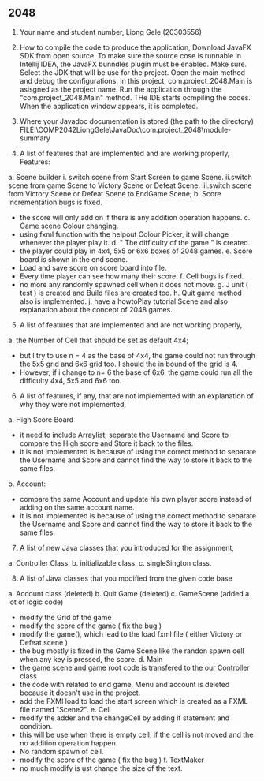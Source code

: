## [](https://github.com/biong40/COMP2042_CW_hfygl1) 2048


1. Your name and student number, 
   Liong Gele (20303556)


2. How to compile the code to produce the application,
   Download JavaFX SDK from open source. To make sure the source cose is runnable in Intellij IDEA, the JavaFX bunndles plugin must be enabled. Make sure. Select the JDK that will be use for the project. Open the main method and debug the configurations. In this project, com.project_2048.Main is asisgned as the project name. Run the application through the "com.project_2048.Main" method. THe IDE starts ocmpiling the codes. When the application window appears, it is completed.


3. Where your Javadoc documentation is stored (the path to the directory) 
   FILE:\\COMP2042LiongGele\JavaDoc\com.project_2048\module-summary


4. A list of features that are implemented and are working properly,
Features:

a. Scene builder
   i. switch scene from Start Screen to game Scene.
   ii.switch scene from game Scene to Victory Scene or Defeat Scene.
   iii.switch scene from Victory Scene or Defeat Scene to EndGame Scene;
b. Score incrementation bugs is fixed.
   - the score will only add on if there is any addition operation happens.
c. Game scene Colour changing.
   - using fxml function with the helpout Colour Picker, it will change whenever the player play it. 
d. " The difficulty of the game " is created.
   - the player could play in 4x4, 5x5 or 6x6 boxes of 2048 games.
e. Score board is shown in the end scene.
   - Load and save score on score board into file.
   - Every time player can see how many their score.
f. Cell bugs is fixed.
   - no more any randomly spawned cell when it does not move. 
g. J unit ( test ) is created and Build files are created too. 
h. Quit game method also is implemented.
j. have a howtoPlay tutorial Scene and also explanation about the concept of 2048 games.


5. A list of features that are implemented and are not working properly,

a. the Number of Cell that should be set as default 4x4;
   - but I try to use n = 4 as the base of 4x4, the game could not run through      the 5x5 grid and 6x6 grid too. I should the in bound of the grid is 4.
   - However, if i change to n= 6 the base of 6x6, the game could run all the       difficulty 4x4, 5x5 and 6x6 too.


6. A list of features, if any, that are not implemented with an explanation of why they
   were not implemented,
   
a. High Score Board
   - it need to include Arraylist, separate the Username and Score to compare      the High score and Store it back to the files.
   - it is not implemented is because of using the correct method to separate the Username and Score and cannot find the way to store it back to the same files.
   
b. Account:
   - compare the same Account and update his own player score instead of adding on the same account name.
   - it is not implemented is because of using the correct method to separate the Username and Score and cannot find the way to store it back to the same files.
  
  
 7. A list of new Java classes that you introduced for the assignment,
 
 a.  Controller Class.
 b.  initializable class.
 c.  singleSington class.
 
 
8. A list of Java classes that you modified from the given code base

a. Account class (deleted)
b. Quit Game (deleted)
c. GameScene (added a lot of logic code)
   - modify the Grid of the game
   - modify the score of the game ( fix the bug )
   - modify the game(), which lead to the load fxml file ( either Victory or Defeat scene )
   - the bug mostly is fixed in the Game Scene like the randon spawn cell when any key is pressed, the score. 
d. Main 
   - the game scene and game root code is transfered to the our Controller class
   - the code with related to end game, Menu and account is deleted because it doesn't use in the project.
   - add the FXMl load to load the start screen which is created as a FXML file named "Scene2".
e. Cell 
   - modify the adder and the changeCell by adding if statement and condition.
   - this will be use when there is empty cell, if the cell is not moved and the no addition operation happen.
   - No random spawn of cell.
   - modify the score of the game ( fix the bug )
f. TextMaker
   - no much modify is ust change the size of the text.
  
 







